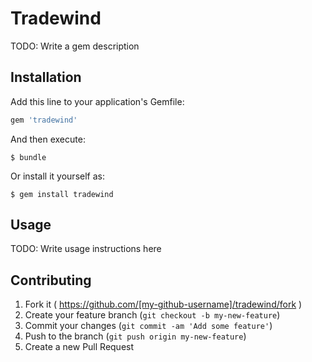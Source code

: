 # Tradewind

TODO: Write a gem description

## Installation

Add this line to your application's Gemfile:

```ruby
gem 'tradewind'
```

And then execute:

    $ bundle

Or install it yourself as:

    $ gem install tradewind

## Usage

TODO: Write usage instructions here

## Contributing

1. Fork it ( https://github.com/[my-github-username]/tradewind/fork )
2. Create your feature branch (`git checkout -b my-new-feature`)
3. Commit your changes (`git commit -am 'Add some feature'`)
4. Push to the branch (`git push origin my-new-feature`)
5. Create a new Pull Request
